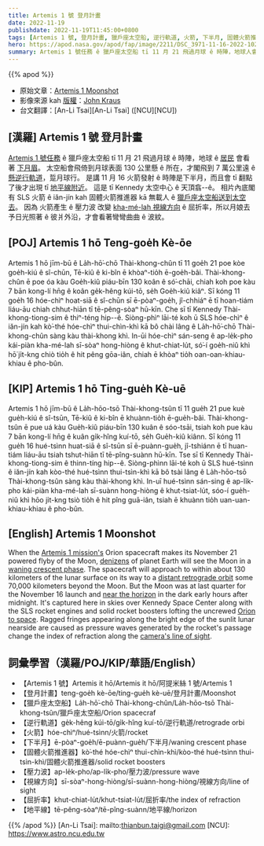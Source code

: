 ```yaml
---
title: Artemis 1 號 登月計畫
date: 2022-11-19
publishdate: 2022-11-19T11:45:00+0800
tags: [Artemis 1 號, 登月計畫, 獵戶座太空船, 逆行軌道, 火箭, 下半月, 固體火箭推進器, 壓力波, 視線方向, 屈折率, 月球, 地平線]
hero: https://apod.nasa.gov/apod/fap/image/2211/DSC_3971-11-16-2022-1024o.jpg
summary: Artemis 1 號任務 ê 獵戶座太空船 tī 11 月 21 飛過月球 ê 時陣，地球人會看著下月眉。
---
```


{{% apod %}}

- 原始文章：[Artemis 1 Moonshot](https://apod.nasa.gov/apod/ap221119.html)
- 影像來源 kah [版權][copyright]：[John Kraus](https://www.johnkrausphotos.com/)
- 台文翻譯：[An-Li Tsai][An-Li Tsai] ([NCU][NCU])

## [漢羅] Artemis 1 號 登月計畫
[Artemis 1 號任務][Artemis 1 mission's]  ê 獵戶座太空船 tī 11 月 21 飛過月球 ê 時陣，地球 ê [居民][denizens] 會看著 [下月眉][waning crescent phase]。
太空船會飛倚到月球表面 130 公里懸 ê 所在，才閣飛到 7 萬公里遠 ê [懸逆行軌道][distant retrograde orbit]，踅月球行。
是講 11 月 16 火箭發射 ê 時陣是下半月，而且會 tī 翻點了後才出現 tī [地平線附近][near the horizon]。 
這是 tī Kennedy 太空中心 ê 天頂翕--ê。
相片內底閣有 SLS 火箭 ê iăn-jín kah 固體火箭推進器 kā 無載人 ê [獵戶座太空船送到太空去][Orion to space t]。
因為 火箭產生 ê 壓力波 改變 [kha-mé-lah 視線方向][camera's line of sight t] ê 屈折率，所以月娘去予日光照著 ê 彼爿外沿，才會看著彎彎曲曲 ê 波紋。


## [POJ] Artemis 1 hō Teng-goe̍h Kè-ōe
Artemis 1 hō jīm-bū ê La̍h-hō͘-chō Thài-khong-chûn tī 11 goe̍h 21 poe kòe goe̍h-kiú ê sî-chūn, Tē-kiû ê ki-bîn ē khòaⁿ-tio̍h ē-goe̍h-bâi.
Thài-khong-chûn ē poe óa kàu Goe̍h-kiû piáu-bīn 130 koân ê só͘-chāi, chiah koh poe kàu 7 bān kong-lí hn̄g ê koân ge̍k-hêng kúi-tō, se̍h Goe̍h-kiû kiâⁿ.
Sī kóng 11 goe̍h 16 hóe-chìⁿ hoat-siā ê sî-chūn sī ē-pòaⁿ-goe̍h, jî-chhiáⁿ ē tī hoan-tiám liáu-āu chiah chhut-hiān tī tē-pêng-sòaⁿ hū-kīn.
Che sī tī Kennedy Thài-khong-tiong-sim ê thiⁿ-téng hip--ê.
Siòng-phìⁿ lāi-té koh ū SLS hóe-chìⁿ ê iăn-jín kah kò͘-thé hóe-chìⁿ thui-chìn-khì kā bô chài lâng ê La̍h-hō͘-chō Thài-khong-chûn sàng kàu thài-khong khì.
In-ūi hóe-chìⁿ sán-seng ê ap-le̍k-pho kái-piàn kha-mé-lah sī-sòaⁿ hong-hiòng ê khut-chiat-lu̍t, só͘-í goe̍h-niû khì hō͘ ji̍t-kng chiò tio̍h ê hit pêng gōa-iân, chiah ē khòaⁿ tio̍h oan-oan-khiau-khiau ê pho-bûn.




## [KIP] Artemis 1 hō Ting-gue̍h Kè-uē
Artemis 1 hō jīm-bū ê La̍h-hōo-tsō Thài-khong-tsûn tī 11 gue̍h 21 pue kuè gue̍h-kiú ê sî-tsūn, Tē-kiû ê ki-bîn ē khuànn-tio̍h ē-gue̍h-bâi.
Thài-khong-tsûn ē pue uá kàu Gue̍h-kiû piáu-bīn 130 kuân ê sóo-tsāi, tsiah koh pue kàu 7 bān kong-lí hn̄g ê kuân gi̍k-hîng kuí-tō, se̍h Gue̍h-kiû kiânn.
Sī kóng 11 gue̍h 16 hué-tsìnn huat-siā ê sî-tsūn sī ē-puànn-gue̍h, jî-tshiánn ē tī huan-tiám liáu-āu tsiah tshut-hiān tī tē-pîng-suànn hū-kīn.
Tse sī tī Kennedy Thài-khong-tiong-sim ê thinn-tíng hip--ê.
Siòng-phìnn lāi-té koh ū SLS hué-tsìnn ê iăn-jín kah kòo-thé hué-tsìnn thui-tsìn-khì kā bô tsài lâng ê La̍h-hōo-tsō Thài-khong-tsûn sàng kàu thài-khong khì.
In-uī hué-tsìnn sán-sing ê ap-li̍k-pho kái-piàn kha-mé-lah sī-suànn hong-hiòng ê khut-tsiat-lu̍t, sóo-í gue̍h-niû khì hōo ji̍t-kng tsiò tio̍h ê hit pîng guā-iân, tsiah ē khuànn tio̍h uan-uan-khiau-khiau ê pho-bûn.

## [English] Artemis 1 Moonshot

When the [Artemis 1 mission's][Artemis 1 mission's] Orion spacecraft makes its November 21 powered flyby of the Moon, [denizens][denizens] of planet Earth will see the Moon in a [waning crescent phase][waning crescent phase].
The spacecraft will approach to within about 130 kilometers of the lunar surface on its way to a [distant retrograde orbit][distant retrograde orbit] some 70,000 kilometers beyond the Moon.
But the Moon was at last quarter for the November 16 launch and [near the horizon][near the horizon] in the dark early hours after midnight.
It's captured here in skies over Kennedy Space Center along with the SLS rocket engines and solid rocket boosters lofting the uncrewed [Orion to space][Orion to space e].
Ragged fringes appearing along the bright edge of the sunlit lunar nearside are caused as pressure waves generated by the rocket's passage change the index of refraction along the [camera's line of sight][camera's line of sight e].

## 詞彙學習（漢羅/POJ/KIP/華語/English）

- 【Artemis 1 號】Artemis it hō/Artemis it hō/阿提米絲 1 號/Artemis 1
- 【登月計畫】teng-goe̍h kè-ōe/ting-gue̍h kè-uē/登月計畫/Moonshot
- 【獵戶座太空船】La̍h-hō͘-chō Thài-khong-chûn/La̍h-hōo-tsō Thài-khong-tsûn/獵戶座太空船/Orion spacecraf
- 【逆行軌道】ge̍k-hêng kúi-tō/gi̍k-hîng kuí-tō/逆行軌道/retrograde orbi
- 【火箭】hóe-chìⁿ/hué-tsìnn/火箭/rocket
- 【下半月】ē-pòaⁿ-goe̍h/ē-puànn-gue̍h/下半月/waning crescent phase
- 【固體火箭推進器】kò͘-thé hóe-chìⁿ thui-chìn-khì/kòo-thé hué-tsìnn thui-tsìn-khì/固體火箭推進器/solid rocket boosters
- 【壓力波】ap-le̍k-pho/ap-li̍k-pho/壓力波/pressure wave
- 【視線方向】sī-sòaⁿ-hong-hiòng/sī-suànn-hong-hiòng/視線方向/line of sight
- 【屈折率】khut-chiat-lu̍t/khut-tsiat-lu̍t/屈折率/the index of refraction
- 【地平線】tē-pêng-sòaⁿ/tē-pîng-suànn/地平線/horizon


{{% /apod %}}
[An-Li Tsai]: mailto:thianbun.taigi@gmail.com
[NCU]: https://www.astro.ncu.edu.tw

[copyright]: https://apod.nasa.gov/apod/fap/lib/about_apod.html#srapply
[License]: https://creativecommons.org/licenses/by/2.0/

[Artemis 1 mission's]:https://www.nasa.gov/artemis-1
[denizens]:https://apod.nasa.gov/apod/ap190815.html
[waning crescent phase]:https://svs.gsfc.nasa.gov/4955
[distant retrograde orbit]:https://www.nasa.gov/feature/orion-will-go-the-distance-in-retrograde-orbit-during-artemis-i
[near the horizon]:https://www.nasa.gov/image-feature/moonlit-launch-preparations-at-nasa-s-kennedy-space-center
[Orion to space e]:https://apod.nasa.gov/apod/ap221117.html
[Orion to space t]:https://apod.tw/daily/20221117/
[camera's line of sight e]:https://apod.nasa.gov/apod/ap221014.html
[camera's line of sight t]:https://apod.tw/daily/20221014/


